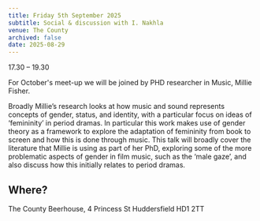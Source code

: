 ```yaml
---
title: Friday 5th September 2025
subtitle: Social & discussion with I. Nakhla
venue: The County
archived: false
date: 2025-08-29
---
```


17.30 – 19.30

For October's meet-up we will be joined by PHD researcher in Music, Millie Fisher.

Broadly Millie’s research looks at how music and sound represents concepts of gender, status, and identity, with a particular focus on ideas of ‘femininity’ in period dramas. In particular this work makes use of gender theory as a framework to explore the adaptation of femininity from book to screen and how this is done through music. This talk will broadly cover the literature that Millie is using as part of her PhD, exploring some of the more problematic aspects of gender in film music, such as the ‘male gaze’, and also discuss how this initially relates to period dramas.


## Where?

The County Beerhouse,
4 Princess St
Huddersfield
HD1 2TT
